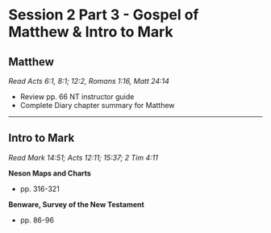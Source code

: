 # Session 2 Part 3 - Gospel of Matthew & Intro to Mark
## Matthew

*Read Acts 6:1, 8:1; 12:2, Romans 1:16, Matt 24:14*
- Review pp. 66 NT instructor guide
- Complete Diary chapter summary for Matthew

---

## Intro to Mark

*Read Mark 14:51; Acts 12:11; 15:37; 2 Tim 4:11*

**Neson Maps and Charts**
- pp. 316-321

**Benware, Survey of the New Testament**
- pp. 86-96
